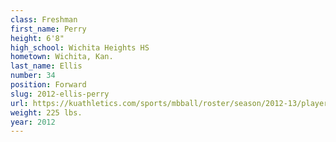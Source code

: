 ```yaml
---
class: Freshman
first_name: Perry
height: 6'8"
high_school: Wichita Heights HS
hometown: Wichita, Kan.
last_name: Ellis
number: 34
position: Forward
slug: 2012-ellis-perry
url: https://kuathletics.com/sports/mbball/roster/season/2012-13/player/perry-ellis/
weight: 225 lbs.
year: 2012
---
```

